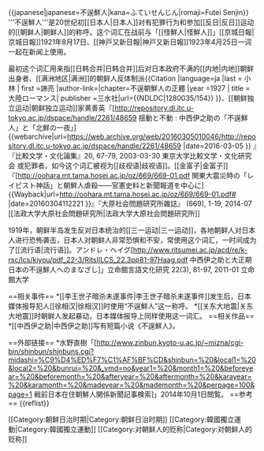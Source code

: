 {{japanese|japanese=不逞鮮人|kana=ふていせんじん|romaji=Futei Senjin}}
'''不逞鮮人'''是20世纪初[[日本人|日本人]]对有犯罪行为和参加[[反日|反日]]运动的[[朝鲜人|朝鲜人]]的称呼。这个词汇在战前与「[[怪鮮人|怪鮮人]]」<ref>[[京城日報|京城日報]]1921年8月17日、[[神戸又新日報|神戸又新日報]]1923年4月25日</ref>一词一起在新闻上使用。

最初这个词汇用来指[[日韩合并|日韩合并]]后对日本政府不满的[[内地|内地]]朝鲜出身者、[[满洲地区|满洲]]的朝鲜人反体制派<ref>{{Citation |language=ja |last = 小林  | first =諦亮 |author-link=|chapter=不逞朝鮮人の正體 |year =1927 | title =大陸ローマンス| publisher =三水社|url={{NDLDC|1280035/154}} <!--|国立国会図書館デジタルコレクション-->}}</ref>、[[朝鲜独立运动|朝鲜独立运动]]家<ref>黄善英『[http://repository.dl.itc.u-tokyo.ac.jp/dspace/handle/2261/48659 揺動と不動 : 中西伊之助の「不逞鮮人」と「北鮮の一夜」] {{webarchive|url=https://web.archive.org/web/20160305010046/http://repository.dl.itc.u-tokyo.ac.jp/dspace/handle/2261/48659 |date=2016-03-05 }} 』『比較文学・文化論集』20, 67-79, 2003-03-30   東京大学比較文学・文化研究会 </ref>或犯罪者。如今这个词汇被视为[[歧视语|歧视语]]。<ref>[[金富子|金富子]]『[http://oohara.mt.tama.hosei.ac.jp/oz/669/669-01.pdf 関東大震災時の「レイピスト神話」と朝鮮人虐殺――官憲史料と新聞報道を中心に] {{Wayback|url=http://oohara.mt.tama.hosei.ac.jp/oz/669/669-01.pdf# |date=20160304112221 }}』『大原社会問題研究所雑誌』 (669), 1-19, 2014-07 [[法政大学大原社会問題研究所|法政大学大原社会問題研究所]]</ref>

1919年，朝鲜半岛发生反对日本统治的[[三一运动|三一运动]]，各地朝鲜人对日本人进行恐怖袭击，日本人对朝鲜人非常恐惧和不安，常使用这个词汇，一时间成为了[[流行语|流行语]]。<ref>アンドレ・ヘイグ[http://www.ritsumei.ac.jp/acd/re/k-rsc/lcs/kiyou/pdf_22-3/RitsIILCS_22.3pp81-97Haag.pdf 中西伊之助と大正期日本の不逞鮮人へのまなざし]」立命館言語文化研究 22(3), 81-97, 2011-01  立命館大学</ref>

==相关事件==
*[[李王世子暗杀未遂事件|李王世子暗杀未遂事件]]发生后，日本媒体报导犯人[[徐相汉|徐相汉]]时使用“不逞鮮人”这一称呼。
*[[关东大地震|关东大地震]]时朝鲜人发起暴动，日本媒体报导上同样使用这一词汇。
==相关作品==
*[[中西伊之助|中西伊之助]]写有短篇小说《不逞鮮人》。

==外部链接==
*水野直樹「[http://www.zinbun.kyoto-u.ac.jp/~mizna/cgi-bin/shinbun/shinbuns.cgi?midashi=%C9%D4%ED%F7%C1%AF%BF%CD&shinbun=%20&local1=%20&local2=%20&bunrui=%20&_ymd=no&year1=%20&month1=%20&beforeyear=%20&beforemonth=%20&afteryear=%20&aftermonth=%20&karayear=%20&karamonth=%20&madeyear=%20&mademonth=%20&perpage=100&page=1 戦前日本在住朝鮮人関係新聞記事検索]」2014年10月1日閲覧。
==参考==
{{reflist}}

[[Category:朝鲜日治时期|Category:朝鲜日治时期]]
[[Category:韓國獨立運動|Category:韓國獨立運動]]
[[Category:对朝鲜人的贬称|Category:对朝鲜人的贬称]]